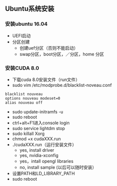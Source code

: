 ## Ubuntu系统安装

### 安装ubuntu 16.04
- UEFI启动
- 分区创建
	- 创建uef分区（否则不能启动）
	- swap分区，boot分区，／分区，home 分区

### 安装CUDA 8.0
- 下载cuda 8.0安装文件（run文件）
- sudo vim /etc/modprobe.d/blacklist-noveau.conf
```
blacklist nouveau
options nouveau modeset=0
alias nouveau off
```
- sudo update-initramfs -u
- sudo reboot
- ctrl+alt+F1进入console login
- sudo service lightdm stop
- sudo killall Xorg
- chmod +x cudaXXX.run
- ./cudaXXX.run（运行安装文件）
    - yes, install driver 
	- yes, nvidia-xconfig
    - yes，intall opengl libraries
	- no, install sample (以后可以随时安装）
- 设置PATH和LD_LIBRARY_PATH
- sudo reboot





  
	
